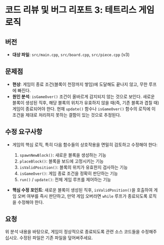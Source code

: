# 코드 리뷰 및 버그 리포트 3: 테트리스 게임 로직

## 버전
- **대상 파일**: `src/main.cpp`, `src/board.cpp`, `src/piece.cpp` (v3)

## 문제점
- **현상**: 게임이 종료 조건(블록이 천장까지 쌓임)에 도달해도 끝나지 않고, 무한 루프에 빠진다.
- **원인 분석**: `isGameOver()` 조건이 올바르게 감지되지 않는 것으로 보인다. 새로운 블록이 생성된 직후, 해당 블록의 위치가 유효하지 않을 때(즉, 기존 블록과 겹칠 때) 게임이 종료되어야 한다. 현재 `update()` 함수나 `isGameOver()` 함수의 로직에 이 조건을 제대로 처리하지 못하는 결함이 있는 것으로 추정된다.

## 수정 요구사항
- 게임의 핵심 로직, 특히 다음 함수들의 상호작용을 면밀히 검토하고 수정해야 한다:
  1.  `spawnNewBlock()`: 새로운 블록을 생성하는 기능
  2.  `placeBlock()`: 블록을 보드에 고정시키는 기능
  3.  `isValidPosition()`: 블록의 위치가 유효한지 검사하는 기능
  4.  `isGameOver()`: 게임 종료 조건을 정확히 판단하는 기능
  5.  `run()` / `update()`: 전체 게임 루프를 제어하는 기능

- **핵심 수정 포인트**: 새로운 블록이 생성된 직후, `isValidPosition()`을 호출하여 게임 오버 여부를 즉시 판단하고, 만약 게임 오버라면 `while` 루프가 종료되도록 로직을 수정해야 한다.

## 요청
위 분석 내용을 바탕으로, 게임이 정상적으로 종료되도록 관련 소스 코드들을 수정해주십시오. 수정된 파일은 기존 파일을 덮어써주세요.
